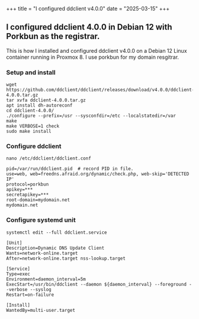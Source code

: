 +++
title = "I configured ddclient v4.0.0"
date = "2025-03-15"
+++

## I configured ddclient 4.0.0 in Debian 12 with Porkbun as the registrar.


This is how I installed and configured ddclient v4.0.0 on a Debian 12 Linux container running in Proxmox 8. I use porkbun for my domain resgitrar.

### Setup and install
```
wget https://github.com/ddclient/ddclient/releases/download/v4.0.0/ddclient-4.0.0.tar.gz
tar xvfa ddclient-4.0.0.tar.gz 
apt install dh-autoreconf 
cd ddclient-4.0.0/
./configure --prefix=/usr --sysconfdir=/etc --localstatedir=/var
make
make VERBOSE=1 check
sudo make install
```

### Configure ddclient
`nano /etc/ddclient/ddclient.conf`
```
pid=/var/run/ddclient.pid  # record PID in file.
use=web, web=freedns.afraid.org/dynamic/check.php, web-skip='DETECTED IP'
protocol=porkbun
apikey=***
secretapikey=***
root-domain=mydomain.net
mydomain.net
```

### Configure systemd unit
`systemctl edit --full ddclient.service`

```
[Unit]
Description=Dynamic DNS Update Client
Wants=network-online.target
After=network-online.target nss-lookup.target

[Service]
Type=exec
Environment=daemon_interval=5m
ExecStart=/usr/bin/ddclient --daemon ${daemon_interval} --foreground --verbose --syslog
Restart=on-failure

[Install]
WantedBy=multi-user.target  
```
